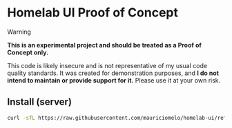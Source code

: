 # Homelab UI Proof of Concept

> [!WARNING]
> **This is an experimental project and should be treated as a Proof of Concept only.**
>
> This code is likely insecure and is not representative of my usual code quality standards. It was created for demonstration purposes, and **I do not intend to maintain or provide support for it.** Please use it at your own risk.

## Install (server)

```sh
curl -sfL https://raw.githubusercontent.com/mauriciomelo/homelab-ui/refs/heads/main/install.sh | sh -s -
```
